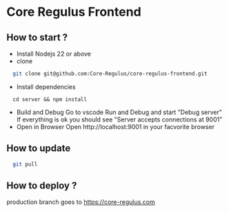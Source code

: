 # Core Regulus Frontend
## How to start ?

* Install Nodejs 22 or above
* clone 
```bash
  git clone git@github.com:Core-Regulus/core-regulus-frontend.git
```
* Install dependencies
```
  cd server && npm install
```
* Build and Debug
  Go to vscode Run and Debug and start "Debug server"
  If everything is ok you should see "Server accepts connections at 9001"
* Open in Browser
  Open http://localhost:9001 in your facvorite browser
## How to update
```bash
  git pull
```
## How to deploy ?
  production branch goes to https://core-regulus.com
